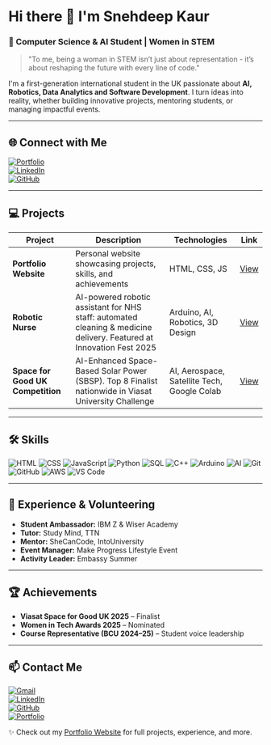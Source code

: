 # Hi there 👋 I'm Snehdeep Kaur

### 🚀 Computer Science & AI Student | Women in STEM

> "To me, being a woman in STEM isn’t just about representation - it’s about reshaping the future with every line of code."

I'm a first-generation international student in the UK passionate about **AI, Robotics, Data Analytics and Software Development**. I turn ideas into reality, whether building innovative projects, mentoring students, or managing impactful events.  

---

## 🌐 Connect with Me
[![Portfolio](https://img.shields.io/badge/Portfolio-Visit-blue?style=flat&logo=web)](https://snehdeepkaur-portfolio.vercel.app/)  
[![LinkedIn](https://img.shields.io/badge/LinkedIn-Snehdeep-blue?style=flat&logo=linkedin)](https://linkedin.com/in/snehdeepkaur09)  
[![GitHub](https://img.shields.io/badge/GitHub-Snehdeep-black?style=flat&logo=github)](https://github.com/snehdeepkaur-09)  

---

## 💻 Projects

| Project | Description | Technologies | Link |
|---------|-------------|--------------|------|
| **Portfolio Website** | Personal website showcasing projects, skills, and achievements | HTML, CSS, JS | [View](https://snehdeepkaur-portfolio.vercel.app/) |
| **Robotic Nurse** | AI-powered robotic assistant for NHS staff: automated cleaning & medicine delivery. Featured at Innovation Fest 2025 | Arduino, AI, Robotics, 3D Design | [View](https://snehdeepkaur-portfolio.vercel.app/#projects) |
| **Space for Good UK Competition** | AI-Enhanced Space-Based Solar Power (SBSP). Top 8 Finalist nationwide in Viasat University Challenge | AI, Aerospace, Satellite Tech, Google Colab | [View](https://snehdeepkaur-portfolio.vercel.app/#projects) |

---

## 🛠 Skills
![HTML](https://img.shields.io/badge/HTML-E34F26?style=flat&logo=html5&logoColor=white) 
![CSS](https://img.shields.io/badge/CSS-1572B6?style=flat&logo=css3&logoColor=white) 
![JavaScript](https://img.shields.io/badge/JavaScript-F7DF1E?style=flat&logo=javascript&logoColor=black) 
![Python](https://img.shields.io/badge/Python-3776AB?style=flat&logo=python&logoColor=white) 
![SQL](https://img.shields.io/badge/SQL-003B57?style=flat&logo=mysql&logoColor=white) 
![C++](https://img.shields.io/badge/C++-00599C?style=flat&logo=c%2B%2B&logoColor=white) 
![Arduino](https://img.shields.io/badge/Arduino-00979D?style=flat&logo=arduino&logoColor=white) 
![AI](https://img.shields.io/badge/AI-FF6F61?style=flat&logo=tensorflow&logoColor=white) 
![Git](https://img.shields.io/badge/Git-F05032?style=flat&logo=git&logoColor=white) 
![GitHub](https://img.shields.io/badge/GitHub-181717?style=flat&logo=github&logoColor=white) 
![AWS](https://img.shields.io/badge/AWS-232F3E?style=flat&logo=amazonaws&logoColor=white) 
![VS Code](https://img.shields.io/badge/VS%20Code-0078D7?style=flat&logo=visual-studio-code&logoColor=white)  

---

## 🌟 Experience & Volunteering
- **Student Ambassador:** IBM Z & Wiser Academy  
- **Tutor:** Study Mind, TTN  
- **Mentor:** SheCanCode, IntoUniversity  
- **Event Manager:** Make Progress Lifestyle Event  
- **Activity Leader:** Embassy Summer  

---

## 🏆 Achievements
- **Viasat Space for Good UK 2025** – Finalist  
- **Women in Tech Awards 2025** – Nominated  
- **Course Representative (BCU 2024–25)** – Student voice leadership  

---

## 📫 Contact Me

[![Gmail](https://img.shields.io/badge/Gmail-s.snehdeep2007@gmail.com-D14836?style=for-the-badge&logo=gmail&logoColor=white)](mailto:s.snehdeep2007@gmail.com)  
[![LinkedIn](https://img.shields.io/badge/LinkedIn-Snehdeep-blue?style=for-the-badge&logo=linkedin&logoColor=white)](https://linkedin.com/in/snehdeepkaur09)  
[![GitHub](https://img.shields.io/badge/GitHub-Snehdeep-black?style=for-the-badge&logo=github&logoColor=white)](https://github.com/snehdeepkaur-09)  
[![Portfolio](https://img.shields.io/badge/Portfolio-Visit-blue?style=for-the-badge&logo=web)](https://snehdeepkaur-portfolio.vercel.app/)


✨ Check out my [Portfolio Website](https://snehdeepkaur-portfolio.vercel.app/) for full projects, experience, and more.
